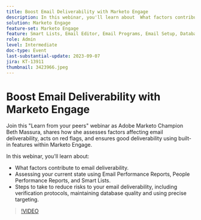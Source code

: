 ```yaml
---
title: Boost Email Deliverability with Marketo Engage
description: In this webinar, you'll learn about  What factors contribute to email deliverability.  Assessing your current state using Email Performance Reports, People Performance Reports, and Smart Lists.  Steps to take to reduce risks to your email deliverability, including verification protocols, maintaining database quality and using precise targeting.
solution: Marketo Engage
feature-set: Marketo Engage
feature: Smart Lists, Email Editor, Email Programs, Email Setup, Database, Target Account Management, Deliverability, Performance Insights
role: Admin
level: Intermediate
doc-type: Event
last-substantial-update: 2023-09-07
jira: KT-13911
thumbnail: 3423966.jpeg
---
```


# Boost Email Deliverability with Marketo Engage

Join this "Learn from your peers" webinar as Adobe Marketo Champion Beth Massura, shares how she assesses factors affecting email deliverability, acts on red flags, and ensures good deliverability using built-in features within Marketo Engage.

In this webinar, you'll learn about:

* What factors contribute to email deliverability.
* Assessing your current state using Email Performance Reports, People Performance Reports, and Smart Lists.
* Steps to take to reduce risks to your email deliverability, including verification protocols, maintaining database quality and using precise targeting.

>[!VIDEO](https://video.tv.adobe.com/v/3423966/?learn=on)
